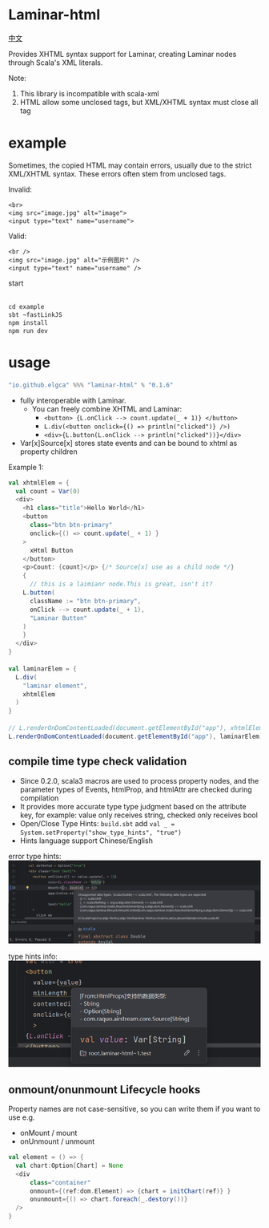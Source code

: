 # Laminar-html

[中文](readme.md)

Provides XHTML syntax support for Laminar, creating Laminar nodes through Scala's XML literals.

Note: 
1. This library is incompatible with scala-xml
2. HTML allow some unclosed tags, but XML/XHTML syntax must close all tag




# example

Sometimes, the copied HTML may contain errors,
usually due to the strict XML/XHTML syntax.
These errors often stem from unclosed tags.

Invalid:

```xhtml
<br>
<img src="image.jpg" alt="image">
<input type="text" name="username">
```

Valid:

```xhtml
<br />
<img src="image.jpg" alt="示例图片" />
<input type="text" name="username" />
```

start

```shell

cd example
sbt ~fastLinkJS
npm install
npm run dev
```


# usage

```scala
"io.github.elgca" %%% "laminar-html" % "0.1.6"
```

- fully interoperable with Laminar.
  - You can freely combine XHTML and Laminar:
    - `<button> {L.onClick --> count.update(_ + 1)} </button>`
    - `L.div(<button onclick={() => println("clicked")} />)`
    - `<div>{L.button(L.onClick --> println("clicked"))}</div>`
- Var[x]Source[x] stores state events and can be bound to xhtml as property children

Example 1:

```scala
val xhtmlElem = {
  val count = Var(0)
  <div>
    <h1 class="title">Hello World</h1>
    <button 
      class="btn btn-primary"
      onclick={() => count.update(_ + 1) }
    >
      xHtml Button
    </button>
    <p>Count: {count}</p> {/* Source[x] use as a child node */}
    {
      // this is a laimianr node.This is great, isn't it?
    L.button(
      className := "btn btn-primary",
      onClick --> count.update(_ + 1),
      "Laminar Button"
    )
    }
  </div>
}

val laminarElem = {
  L.div(
    "laminar element",
    xhtmlElem
  )
}

// L.renderOnDomContentLoaded(document.getElementById("app"), xhtmlElem)
L.renderOnDomContentLoaded(document.getElementById("app"), laminarElem)
```

## compile time type check validation

- Since 0.2.0, scala3 macros are used to process property nodes, and the parameter types of Events, htmlProp, and htmlAttr are checked during compilation
- It provides more accurate type type judgment based on the attribute key, for example: value only receives string, checked only receives bool
- Open/Close Type Hints: `build.sbt` add `val _ = System.setProperty("show_type_hints", "true")`
- Hints language support Chinese/English

error type hints:
![img.png](images/img.png)

type hints info:
![typeinfo.png](images/typeinfo.png)


## onmount/onunmount Lifecycle hooks

Property names are not case-sensitive, 
so you can write them if you want to use e.g.
- onMount / mount
- onUnmount / unmount

```scala
val element = () => {
  val chart:Option[Chart] = None
  <div
      class="container"
      onmount={(ref:dom.Element) => {chart = initChart(ref)} }
      onunmount={() => chart.foreach(_.destory())}
  />
}
```

